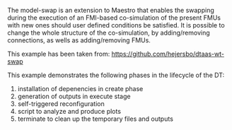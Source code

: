 The model-swap is an extension to Maestro that enables the swapping during the execution of an FMI-based co-simulation of the present FMUs with new ones should user defined conditions be satisfied.
It is possible to change the whole structure of the co-simulation, by adding/removing connections, as wells as adding/removing FMUs.

This example has been taken from:
https://github.com/hejersbo/dtaas-wt-swap

This example demonstrates the following phases in the lifecycle of the DT:

1) installation of depenencies in create phase
2) generation of outputs in execute stage
3) self-triggered reconfiguration
4) script to analyze and produce plots
5) terminate to clean up the temporary files and outputs

